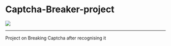 # Captcha-Breaker-project

<img src="https://socialify.git.ci/Pushkar1853/Captcha-Breaker-project/image?description=1&font=Bitter&language=1&name=1&owner=1&pattern=Circuit%20Board&stargazers=1&theme=Light">

---

Project on Breaking Captcha after recognising it
